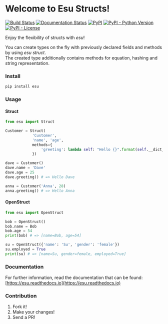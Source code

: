 # Welcome to Esu Structs!


[![Build Status](https://travis-ci.org/torokmark/esu.svg?branch=master)](https://travis-ci.org/torokmark/esu)
[![Documentation Status](https://readthedocs.org/projects/esu/badge/?version=latest)](https://esu.readthedocs.io/en/latest/)
[![PyPI](https://img.shields.io/pypi/v/esu.svg?color=blue)](https://pypi.org/project/esu/)
[![PyPI - Python Version](https://img.shields.io/pypi/pyversions/esu.svg)](https://github.com/torokmark/esu)
[![PyPI - License](https://img.shields.io/github/license/torokmark/esu)](https://github.com/torokmark/esu/blob/master/LICENSE.md)


Enjoy the flexibility of structs with *esu*!

You can create types on the fly with previously declared fields and methods by using *esu struct*.  
The created type additionally contains methods for equation, hashing and string representation.

### Install

```sh
pip install esu
```

### Usage

#### Struct

```py
from esu import Struct

Customer = Struct(
            'Customer', 
            'name', 'age', 
            methods={
                'greeting': lambda self: "Hello {}".format(self.__dict__['name'])
            })

dave = Customer()
dave.name = 'Dave'
dave.age = 25
dave.greeting() # => Hello Dave 

anna = Customer('Anna', 28)
anna.greeting() # => Hello Anna
```

#### OpenStruct

```py
from esu import OpenStruct

bob = OpenStruct()
bob.name = Bob
bob.age = 54
print(bob) # => [name=Bob, age=54]

su = OpenStruct({'name': 'Su', 'gender': 'female'})
su.employed = True
print(su) # => [name=Su, gender=female, employed=True]
```

### Documentation

For further information, read the documentation that can be found: [https://esu.readthedocs.io](https://esu.readthedocs.io)

### Contribution

1. Fork it!
2. Make your changes!
3. Send a PR!

